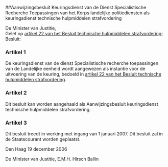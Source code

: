 <meta http-equiv='Content-Type' content='text/html; charset=utf-8' />

##Aanwijzingsbesluit Keuringsdienst van de Dienst Specialistische Recherche Toepassingen van het Korps landelijke politiediensten als keuringsdienst technische hulpmiddelen strafvordering

De Minister van Justitie,  
Gelet op [artikel 22 van het Besluit technische hulpmiddelen strafvordering](../../../../../../../AMvB/besluit/technische/hulpmiddelen/strafvordering/BWBR0020444/README.md);
Besluit:    

### Artikel  1  

De keuringsdienst van de dienst Specialistische recherche toepassingen van de Landelijke eenheid wordt aangewezen als instantie voor de uitvoering van de keuring, bedoeld in [artikel 22 van het Besluit technische hulpmiddelen strafvordering](../../../../../../../AMvB/besluit/technische/hulpmiddelen/strafvordering/BWBR0020444/README.md). 

### Artikel  2  

Dit besluit kan worden aangehaald als Aanwijzingsbesluit keuringsdienst technische hulpmiddelen strafvordering. 

### Artikel  3  

Dit besluit treedt in werking met ingang van 1 januari 2007. 
Dit besluit zal in de Staatscourant worden geplaatst.   

Den Haag 
19 december 2006   

De 
Minister van Justitie, 
E.M.H. Hirsch Ballin     
